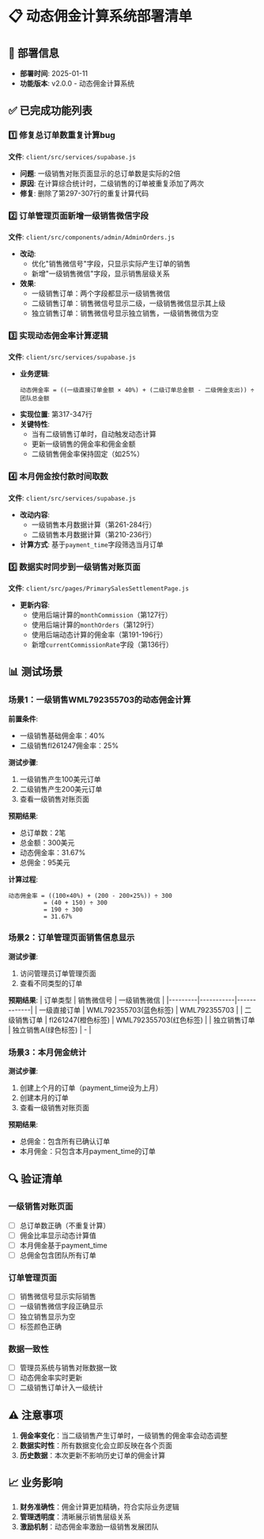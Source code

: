 # 📋 动态佣金计算系统部署清单

## 🚀 部署信息
- **部署时间**: 2025-01-11
- **功能版本**: v2.0.0 - 动态佣金计算系统

## ✅ 已完成功能列表

### 1️⃣ 修复总订单数重复计算bug
**文件**: `client/src/services/supabase.js`
- **问题**: 一级销售对账页面显示的总订单数是实际的2倍
- **原因**: 在计算综合统计时，二级销售的订单被重复添加了两次
- **修复**: 删除了第297-307行的重复计算代码

### 2️⃣ 订单管理页面新增一级销售微信字段
**文件**: `client/src/components/admin/AdminOrders.js`
- **改动**: 
  - 优化"销售微信号"字段，只显示实际产生订单的销售
  - 新增"一级销售微信"字段，显示销售层级关系
- **效果**:
  - 一级销售订单：两个字段都显示一级销售微信
  - 二级销售订单：销售微信号显示二级，一级销售微信显示其上级
  - 独立销售订单：销售微信号显示独立销售，一级销售微信为空

### 3️⃣ 实现动态佣金率计算逻辑
**文件**: `client/src/services/supabase.js`
- **业务逻辑**:
  ```
  动态佣金率 = ((一级直接订单金额 × 40%) + (二级订单总金额 - 二级佣金支出)) ÷ 团队总金额
  ```
- **实现位置**: 第317-347行
- **关键特性**:
  - 当有二级销售订单时，自动触发动态计算
  - 更新一级销售的佣金率和佣金金额
  - 二级销售佣金率保持固定（如25%）

### 4️⃣ 本月佣金按付款时间取数
**文件**: `client/src/services/supabase.js`
- **改动内容**:
  - 一级销售本月数据计算（第261-284行）
  - 二级销售本月数据计算（第210-236行）
- **计算方式**: 基于`payment_time`字段筛选当月订单

### 5️⃣ 数据实时同步到一级销售对账页面
**文件**: `client/src/pages/PrimarySalesSettlementPage.js`
- **更新内容**:
  - 使用后端计算的`monthCommission`（第127行）
  - 使用后端计算的`monthOrders`（第129行）
  - 使用后端动态计算的佣金率（第191-196行）
  - 新增`currentCommissionRate`字段（第136行）

## 📊 测试场景

### 场景1：一级销售WML792355703的动态佣金计算
**前置条件**:
- 一级销售基础佣金率：40%
- 二级销售fl261247佣金率：25%

**测试步骤**:
1. 一级销售产生100美元订单
2. 二级销售产生200美元订单
3. 查看一级销售对账页面

**预期结果**:
- 总订单数：2笔
- 总金额：300美元
- 动态佣金率：31.67%
- 总佣金：95美元

**计算过程**:
```
动态佣金率 = ((100×40%) + (200 - 200×25%)) ÷ 300
          = (40 + 150) ÷ 300
          = 190 ÷ 300
          = 31.67%
```

### 场景2：订单管理页面销售信息显示
**测试步骤**:
1. 访问管理员订单管理页面
2. 查看不同类型的订单

**预期结果**:
| 订单类型 | 销售微信号 | 一级销售微信 |
|---------|-----------|-------------|
| 一级直接订单 | WML792355703(蓝色标签) | WML792355703 |
| 二级销售订单 | fl261247(橙色标签) | WML792355703(红色标签) |
| 独立销售订单 | 独立销售A(绿色标签) | - |

### 场景3：本月佣金统计
**测试步骤**:
1. 创建上个月的订单（payment_time设为上月）
2. 创建本月的订单
3. 查看一级销售对账页面

**预期结果**:
- 总佣金：包含所有已确认订单
- 本月佣金：只包含本月payment_time的订单

## 🔍 验证清单

### 一级销售对账页面
- [ ] 总订单数正确（不重复计算）
- [ ] 佣金比率显示动态计算值
- [ ] 本月佣金基于payment_time
- [ ] 总佣金包含团队所有订单

### 订单管理页面
- [ ] 销售微信号显示实际销售
- [ ] 一级销售微信字段正确显示
- [ ] 独立销售显示为空
- [ ] 标签颜色正确

### 数据一致性
- [ ] 管理员系统与销售对账数据一致
- [ ] 动态佣金率实时更新
- [ ] 二级销售订单计入一级统计

## ⚠️ 注意事项

1. **佣金率变化**：当二级销售产生订单时，一级销售的佣金率会动态调整
2. **数据实时性**：所有数据变化会立即反映在各个页面
3. **历史数据**：本次更新不影响历史订单的佣金计算

## 📈 业务影响

1. **财务准确性**：佣金计算更加精确，符合实际业务逻辑
2. **管理透明度**：清晰展示销售层级关系
3. **激励机制**：动态佣金率激励一级销售发展团队

